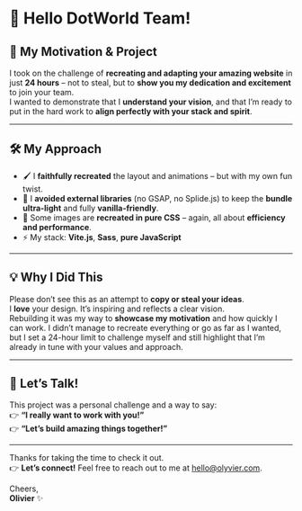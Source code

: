 # 👋 Hello DotWorld Team!

## 🚀 My Motivation & Project

I took on the challenge of **recreating and adapting your amazing website** in just **24 hours** – not to steal, but to **show you my dedication and excitement** to join your team.  
I wanted to demonstrate that I **understand your vision**, and that I’m ready to put in the hard work to **align perfectly with your stack and spirit**.

---

## 🛠️ My Approach

- 🖌️ I **faithfully recreated** the layout and animations – but with my own fun twist.
- 🚫 I **avoided external libraries** (no GSAP, no Splide.js) to keep the **bundle ultra-light** and fully **vanilla-friendly**.
- 🎨 Some images are **recreated in pure CSS** – again, all about **efficiency and performance**.
- ⚡️ My stack: **Vite.js**, **Sass**, **pure JavaScript**

---

## 💡 Why I Did This

Please don’t see this as an attempt to **copy or steal your ideas**.  
I **love** your design. It’s inspiring and reflects a clear vision.  
Rebuilding it was my way to **showcase my motivation** and how quickly I can work. I didn’t manage to recreate everything or go as far as I wanted, but I set a 24-hour limit to challenge myself and still highlight that I’m already in tune with your values and approach.

---

## 🙌 Let’s Talk!

This project was a personal challenge and a way to say:  
👉 **“I really want to work with you!”**  
👉 **“Let’s build amazing things together!”**

---

Thanks for taking the time to check it out.  
👉 **Let’s connect!** Feel free to reach out to me at [hello@olyvier.com](mailto:hello@olyvier.com).

Cheers,  
**Olivier** ✨
